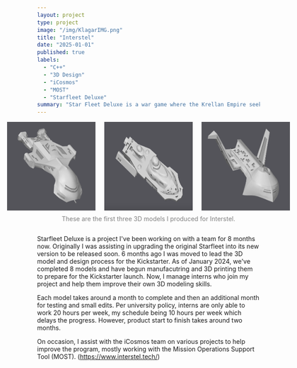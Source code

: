 ```yaml
---
layout: project
type: project
image: "/img/KlagarIMG.png"
title: "Interstel"
date: "2025-01-01"
published: true
labels:
  - "C++"
  - "3D Design"
  - "iCosmos"
  - "MOST"
  - "Starfleet Deluxe"
summary: "Star Fleet Deluxe is a war game where the Krellan Empire seeks revenge against the United Galactic Alliance for past defeat."
---
```




<div style="display: flex; flex-direction: column; align-items: center;">
    <div style="display: flex; justify-content: center; gap: 20px;">
        <img src="/img/KlagarIMG.png" width="200px" class="img-thumbnail">
        <img src="/img/vacay/ship2.png" width="200px" class="img-thumbnail">
        <img src="/img/vacay/ship3.png" width="200px" class="img-thumbnail">
    </div>
    <p style="text-align: center; font-size: 14px; color: gray; margin-top: 10px;">
        These are the first three 3D models I produced for Interstel.
    </p>
</div>

Starfleet Deluxe is a project I've been working on with a team for 8 months now. Originally I was assisting in upgrading the original Starfleet into its new version to be released soon. 6 months ago I was moved to lead the 3D model and design process for the Kickstarter. As of January 2024, we've completed 8 models and have begun manufacutring and 3D printing them to prepare for the Kickstarter launch. Now, I manage interns who join my project and help them improve their own 3D modeling skills. 

Each model takes around a month to complete and then an additional month for testing and small edits. Per university policy, interns are only able to work 20 hours per week, my schedule being 10 hours per week which delays the progress. However, product start to finish takes around two months. 


On occasion, I assist with the iCosmos team on various projects to help improve the program, mostly working with the Mission Operations Support Tool (MOST). (https://www.interstel.tech/)

